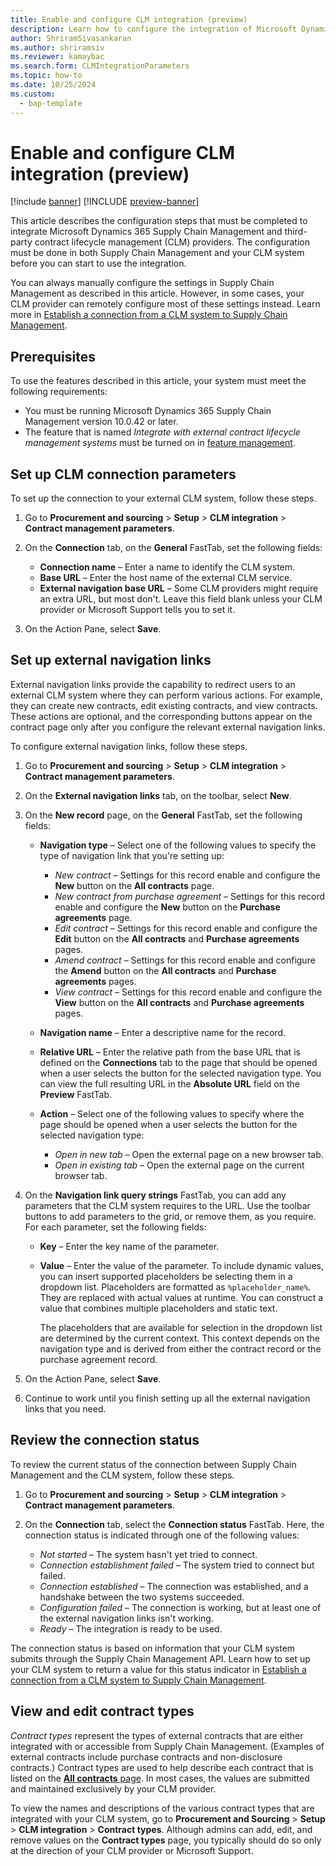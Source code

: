 ```yaml
---
title: Enable and configure CLM integration (preview)
description: Learn how to configure the integration of Microsoft Dynamics 365 Supply Chain Management and third-party contract lifecycle management (CLM) providers.
author: ShriramSivasankaran
ms.author: shriramsiv
ms.reviewer: kamaybac
ms.search.form: CLMIntegrationParameters
ms.topic: how-to
ms.date: 10/25/2024
ms.custom: 
  - bap-template
---
```


# Enable and configure CLM integration (preview)

[!include [banner](../../../includes/banner.md)]
[!INCLUDE [preview-banner](~/../shared-content/shared/preview-includes/preview-banner.md)]
<!-- KFM: Preview until 10.0.43 GA -->

This article describes the configuration steps that must be completed to integrate Microsoft Dynamics 365 Supply Chain Management and third-party contract lifecycle management (CLM) providers. The configuration must be done in both Supply Chain Management and your CLM system before you can start to use the integration.

You can always manually configure the settings in Supply Chain Management as described in this article. However, in some cases, your CLM provider can remotely configure most of these settings instead. Learn more in [Establish a connection from a CLM system to Supply Chain Management](clm-establish-connection.md).

## Prerequisites

To use the features described in this article, your system must meet the following requirements:

- You must be running Microsoft Dynamics 365 Supply Chain Management version 10.0.42 or later.
- The feature that is named *Integrate with external contract lifecycle management systems* must be turned on in [feature management](../../fin-ops-core/fin-ops/get-started/feature-management/feature-management-overview.md).

## Set up CLM connection parameters

To set up the connection to your external CLM system, follow these steps.

1. Go to **Procurement and sourcing** \> **Setup** \> **CLM integration** \> **Contract management parameters**.
1. On the **Connection** tab, on the **General** FastTab, set the following fields:

    - **Connection name** – Enter a name to identify the CLM system.
    - **Base URL** – Enter the host name of the external CLM service.
    - **External navigation base URL** – Some CLM providers might require an extra URL, but most don't. Leave this field blank unless your CLM provider or Microsoft Support tells you to set it.

1. On the Action Pane, select **Save**.

## Set up external navigation links

External navigation links provide the capability to redirect users to an external CLM system where they can perform various actions. For example, they can create new contracts, edit existing contracts, and view contracts. These actions are optional, and the corresponding buttons appear on the contract page only after you configure the relevant external navigation links.

To configure external navigation links, follow these steps.

1. Go to **Procurement and sourcing** \> **Setup** \> **CLM integration** \> **Contract management parameters**.
1. On the **External navigation links** tab, on the toolbar, select **New**.
1. On the **New record** page, on the **General** FastTab, set the following fields:

    - **Navigation type** – Select one of the following values to specify the type of navigation link that you're setting up:

        - *New contract* – Settings for this record enable and configure the **New** button on the **All contracts** page.
        - *New contract from purchase agreement* – Settings for this record enable and configure the **New** button on the **Purchase agreements** page.
        - *Edit contract* – Settings for this record enable and configure the **Edit** button on the **All contracts** and **Purchase agreements** pages.
        - *Amend contract* – Settings for this record enable and configure the **Amend** button on the **All contracts** and **Purchase agreements** pages.
        - *View contract* – Settings for this record enable and configure the **View** button on the **All contracts** and **Purchase agreements** pages.

    - **Navigation name** – Enter a descriptive name for the record.
    - **Relative URL** – Enter the relative path from the base URL that is defined on the **Connections** tab to the page that should be opened when a user selects the button for the selected navigation type. You can view the full resulting URL in the **Absolute URL** field on the **Preview** FastTab.
    - **Action** – Select one of the following values to specify where the page should be opened when a user selects the button for the selected navigation type:

        - *Open in new tab* – Open the external page on a new browser tab.
        - *Open in existing tab* – Open the external page on the current browser tab.

1. On the **Navigation link query strings** FastTab, you can add any parameters that the CLM system requires to the URL. Use the toolbar buttons to add parameters to the grid, or remove them, as you require. For each parameter, set the following fields:

    - **Key** – Enter the key name of the parameter.
    - **Value** – Enter the value of the parameter. To include dynamic values, you can insert supported placeholders be selecting them in a dropdown list. Placeholders are formatted as `%placeholder_name%`. They are replaced with actual values at runtime. You can construct a value that combines multiple placeholders and static text.

        The placeholders that are available for selection in the dropdown list are determined by the current context. This context depends on the navigation type and is derived from either the contract record or the purchase agreement record.

1. On the Action Pane, select **Save**.
1. Continue to work until you finish setting up all the external navigation links that you need.

## Review the connection status

To review the current status of the connection between Supply Chain Management and the CLM system, follow these steps.

1. Go to **Procurement and sourcing** \> **Setup** \> **CLM integration** \> **Contract management parameters**.
1. On the **Connection** tab, select the **Connection status** FastTab. Here, the connection status is indicated through one of the following values:

    - *Not started* – The system hasn't yet tried to connect.
    - *Connection establishment failed* – The system tried to connect but failed.
    - *Connection established* – The connection was established, and a handshake between the two systems succeeded.
    - *Configuration failed* – The connection is working, but at least one of the external navigation links isn't working.
    - *Ready* – The integration is ready to be used.

The connection status is based on information that your CLM system submits through the Supply Chain Management API. Learn how to set up your CLM system to return a value for this status indicator in [Establish a connection from a CLM system to Supply Chain Management](clm-establish-connection.md).

## View and edit contract types

*Contract types* represent the types of external contracts that are either integrated with or accessible from Supply Chain Management. (Examples of external contracts include purchase contracts and non-disclosure contracts.) Contract types are used to help describe each contract that is listed on the [**All contracts** page](../clm-use.md). In most cases, the values are submitted and maintained exclusively by your CLM provider.

To view the names and descriptions of the various contract types that are integrated with your CLM system, go to **Procurement and Sourcing** \> **Setup** \> **CLM integration** \> **Contract types**. Although admins can add, edit, and remove values on the **Contract types** page, you typically should do so only at the direction of your CLM provider or Microsoft Support.

